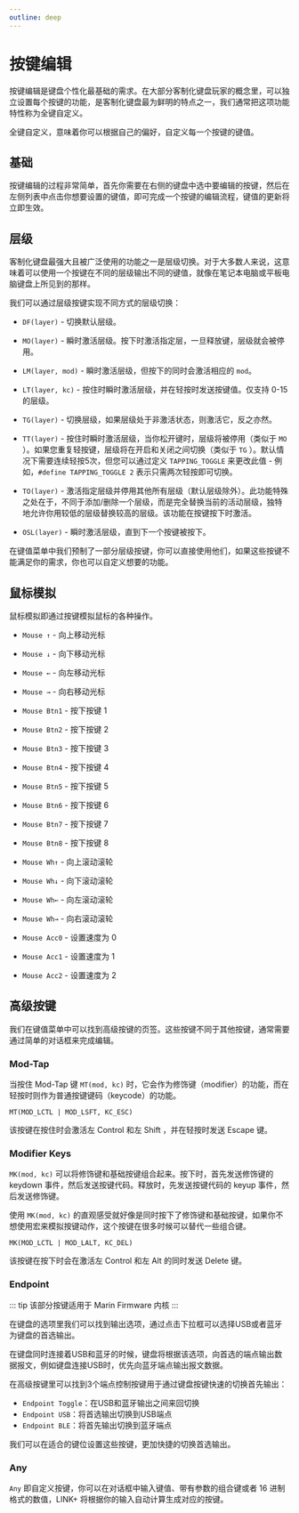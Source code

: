 ```yaml
---
outline: deep
---
```


# 按键编辑

按键编辑是键盘个性化最基础的需求。在大部分客制化键盘玩家的概念里，可以独立设置每个按键的功能，是客制化键盘最为鲜明的特点之一，我们通常把这项功能特性称为全键自定义。

全键自定义，意味着你可以根据自己的偏好，自定义每一个按键的键值。

## 基础

按键编辑的过程非常简单，首先你需要在右侧的键盘中选中要编辑的按键，然后在左侧列表中点击你想要设置的键值，即可完成一个按键的编辑流程，键值的更新将立即生效。

## 层级

客制化键盘最强大且被广泛使用的功能之一是层级切换。对于大多数人来说，这意味着可以使用一个按键在不同的层级输出不同的键值，就像在笔记本电脑或平板电脑键盘上所见到的那样。

我们可以通过层级按键实现不同方式的层级切换：

- `DF(layer)` - 切换默认层级。

- `MO(layer)` - 瞬时激活层级。按下时激活指定层，一旦释放键，层级就会被停用。

- `LM(layer, mod)` - 瞬时激活层级，但按下的同时会激活相应的 `mod`。

- `LT(layer, kc)` - 按住时瞬时激活层级，并在轻按时发送按键值。仅支持 0-15 的层级。

- `TG(layer)` - 切换层级，如果层级处于非激活状态，则激活它，反之亦然。

- `TT(layer)` - 按住时瞬时激活层级，当你松开键时，层级将被停用（类似于 `MO` ）。如果您重复轻按键，层级将在开启和关闭之间切换（类似于 `TG` ）。默认情况下需要连续轻按5次，但您可以通过定义 `TAPPING_TOGGLE` 来更改此值 - 例如，`#define TAPPING_TOGGLE 2` 表示只需两次轻按即可切换。

- `TO(layer)` - 激活指定层级并停用其他所有层级（默认层级除外）。此功能特殊之处在于，不同于添加/删除一个层级，而是完全替换当前的活动层级，独特地允许你用较低的层级替换较高的层级。该功能在按键按下时激活。

- `OSL(layer)` - 瞬时激活层级，直到下一个按键被按下。

在键值菜单中我们预制了一部分层级按键，你可以直接使用他们，如果这些按键不能满足你的需求，你也可以自定义想要的功能。

## 鼠标模拟

鼠标模拟即通过按键模拟鼠标的各种操作。

- `Mouse ↑` - 向上移动光标

- `Mouse ↓` - 向下移动光标

- `Mouse ←` - 向左移动光标

- `Mouse →` - 向右移动光标

- `Mouse Btn1` - 按下按键 1

- `Mouse Btn2` - 按下按键 2

- `Mouse Btn3` - 按下按键 3

- `Mouse Btn4` - 按下按键 4

- `Mouse Btn5` - 按下按键 5

- `Mouse Btn6` - 按下按键 6

- `Mouse Btn7` - 按下按键 7

- `Mouse Btn8` - 按下按键 8

- `Mouse Wh↑` - 向上滚动滚轮

- `Mouse Wh↓` - 向下滚动滚轮

- `Mouse Wh←` - 向左滚动滚轮

- `Mouse Wh→` - 向右滚动滚轮

- `Mouse Acc0` - 设置速度为 0

- `Mouse Acc1` - 设置速度为 1

- `Mouse Acc2` - 设置速度为 2

## 高级按键

我们在键值菜单中可以找到高级按键的页签。这些按键不同于其他按键，通常需要通过简单的对话框来完成编辑。

### Mod-Tap

当按住 Mod-Tap 键 `MT(mod, kc)` 时，它会作为修饰键（modifier）的功能，而在轻按时则作为普通按键键码（keycode）的功能。

```
MT(MOD_LCTL | MOD_LSFT, KC_ESC)
```

该按键在按住时会激活左 Control 和左 Shift ，并在轻按时发送 Escape 键。

### Modifier Keys

 `MK(mod, kc)` 可以将修饰键和基础按键组合起来。按下时，首先发送修饰键的 keydown 事件，然后发送按键代码。释放时，先发送按键代码的 keyup 事件，然后发送修饰键。

 使用 `MK(mod, kc)` 的直观感受就好像是同时按下了修饰键和基础按键，如果你不想使用宏来模拟按键动作，这个按键在很多时候可以替代一些组合键。

```
MK(MOD_LCTL | MOD_LALT, KC_DEL)
```

该按键在按下时会在激活左 Control 和左 Alt 的同时发送 Delete 键。

### Endpoint

::: tip
该部分按键适用于 Marin Firmware 内核
:::

在键盘的选项里我们可以找到输出选项，通过点击下拉框可以选择USB或者蓝牙为键盘的首选输出。

在键盘同时连接着USB和蓝牙的时候，键盘将根据该选项，向首选的端点输出数据报文，例如键盘连接USB时，优先向蓝牙端点输出报文数据。

在高级按键里可以找到3个端点控制按键用于通过键盘按键快速的切换首先输出：

- `Endpoint Toggle`：在USB和蓝牙输出之间来回切换
- `Endpoint USB`：将首选输出切换到USB端点
- `Endpoint BLE`：将首先输出切换到蓝牙端点

我们可以在适合的键位设置这些按键，更加快捷的切换首选输出。

### Any 

`Any` 即自定义按键，你可以在对话框中输入键值、带有参数的组合键或者 16 进制格式的数值，LINK+ 将根据你的输入自动计算生成对应的按键。